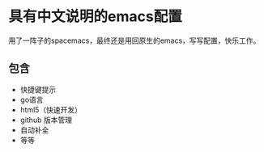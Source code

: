 # 具有中文说明的emacs配置
用了一阵子的spacemacs，最终还是用回原生的emacs，写写配置，快乐工作。
## 包含
* 快捷键提示
* go语言
* html5（快速开发）
* github 版本管理
* 自动补全
* 等等

